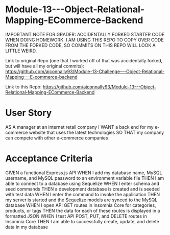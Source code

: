 # Module-13---Object-Relational-Mapping-ECommerce-Backend

IMPORTANT NOTE FOR GRADER: ACCIDENTALLY FORKED STARTER CODE WHEN DOING HOMEWORK. I AM USING THIS REPO TO COPY OVER CODE FROM THE FORKED CODE, SO COMMITS ON THIS REPO WILL LOOK A LITTLE WEIRD.

Link to original Repo (one that I worked off of that was accidentally forked, but will have all my original commits): https://github.com/ajconnally93/Module-13-Challenge---Object-Relational-Mapping---E-commerce-backend

Link to this Repo: https://github.com/ajconnally93/Module-13---Object-Relational-Mapping-ECommerce-Backend

# User Story

AS A manager at an internet retail company I WANT a back end for my e-commerce website that uses the latest technologies SO THAT my company can compete with other e-commerce companies

# Acceptance Criteria

GIVEN a functional Express.js API WHEN I add my database name, MySQL username, and MySQL password to an environment variable file THEN I am able to connect to a database using Sequelize WHEN I enter schema and seed commands THEN a development database is created and is seeded with test data WHEN I enter the command to invoke the application THEN my server is started and the Sequelize models are synced to the MySQL database WHEN I open API GET routes in Insomnia Core for categories, products, or tags THEN the data for each of these routes is displayed in a formatted JSON WHEN I test API POST, PUT, and DELETE routes in Insomnia Core THEN I am able to successfully create, update, and delete data in my database
